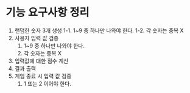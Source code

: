 # 기능 요구사항 정리
1. 랜덤한 숫자 3개 생성
   1-1. 1~9 중 하나만 나와야 한다.
   1-2. 각 숫자는 중복 X
2. 사용자 입력 값 검증
   1. 1~9 중 하나만 나와야 한다.
   2. 각 숫자는 중복 X
3. 입력값에 대한 점수 계산
4. 결과 출력
5. 게임 종료 시 입력 값 검증 
   1. 1 또는 2 이어야 한다.